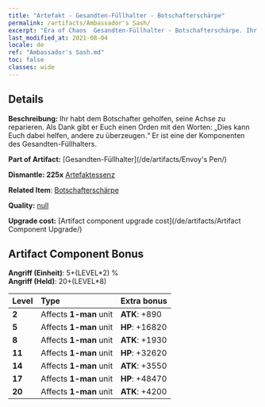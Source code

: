 ```yaml
---
title: "Artefakt - Gesandten-Füllhalter - Botschafterschärpe"
permalink: /artifacts/Ambassador's Sash/
excerpt: "Era of Chaos  Gesandten-Füllhalter - Botschafterschärpe. Ihr habt dem Botschafter geholfen, seine Achse zu reparieren. Als Dank gibt er Euch einen Orden mit den Worten: „Dies kann Euch dabei helfen, andere zu überzeugen.“ Er ist eine der Komponenten des Gesandten-Füllhalters."
last_modified_at: 2021-08-04
locale: de
ref: "Ambassador's Sash.md"
toc: false
classes: wide
---
```




## Details

 **Beschreibung:** Ihr habt dem Botschafter geholfen, seine Achse zu reparieren. Als Dank gibt er Euch einen Orden mit den Worten: „Dies kann Euch dabei helfen, andere zu überzeugen.“ Er ist eine der Komponenten des Gesandten-Füllhalters.

 **Part of Artifact:** [Gesandten-Füllhalter](/de/artifacts/Envoy's Pen/)

 **Dismantle: 225x** [Artefaktessenz](/ItemsDE/con_905/)

 **Related Item**: [Botschafterschärpe](/de/Items/art_2154/)

 **Quality:** [null](/de/artifacts/null/)

 **Upgrade cost:** [Artifact component upgrade cost](/de/artifacts/Artifact Component Upgrade/)

## Artifact Component Bonus

  **Angriff (Einheit)**: 5+(LEVEL\*2) %<br/>**Angriff (Held)**: 20+(LEVEL\*8)

  |  Level  | Type |    Extra bonus  | 
  |:--------|:-----|:----------------| 
  | **2** | Affects **1-man** unit | **ATK**: +890 | 
  | **5** | Affects **1-man** unit | **HP**: +16820 | 
  | **8** | Affects **1-man** unit | **ATK**: +1930 | 
  | **11** | Affects **1-man** unit | **HP**: +32620 | 
  | **14** | Affects **1-man** unit | **ATK**: +3550 | 
  | **17** | Affects **1-man** unit | **HP**: +48470 | 
  | **20** | Affects **1-man** unit | **ATK**: +4200 | 
